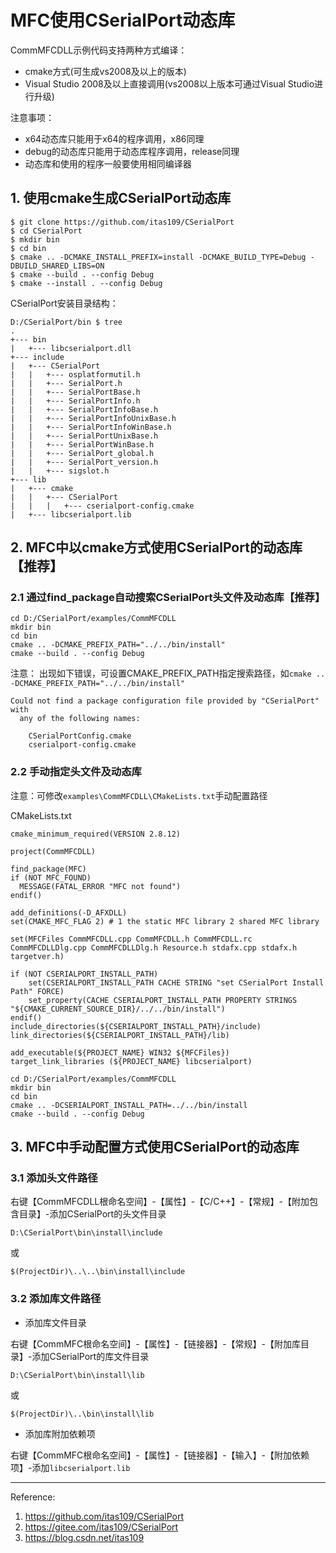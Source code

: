 ﻿# MFC使用CSerialPort动态库

CommMFCDLL示例代码支持两种方式编译：

- cmake方式(可生成vs2008及以上的版本)
- Visual Studio 2008及以上直接调用(vs2008以上版本可通过Visual Studio进行升级)

注意事项：

- x64动态库只能用于x64的程序调用，x86同理
- debug的动态库只能用于动态库程序调用，release同理
- 动态库和使用的程序一般要使用相同编译器


## 1. 使用cmake生成CSerialPort动态库
```
$ git clone https://github.com/itas109/CSerialPort
$ cd CSerialPort
$ mkdir bin
$ cd bin
$ cmake .. -DCMAKE_INSTALL_PREFIX=install -DCMAKE_BUILD_TYPE=Debug -DBUILD_SHARED_LIBS=ON
$ cmake --build . --config Debug
$ cmake --install . --config Debug
```

CSerialPort安装目录结构：
```
D:/CSerialPort/bin $ tree
.
+--- bin
|   +--- libcserialport.dll
+--- include
|   +--- CSerialPort
|   |   +--- osplatformutil.h
|   |   +--- SerialPort.h
|   |   +--- SerialPortBase.h
|   |   +--- SerialPortInfo.h
|   |   +--- SerialPortInfoBase.h
|   |   +--- SerialPortInfoUnixBase.h
|   |   +--- SerialPortInfoWinBase.h
|   |   +--- SerialPortUnixBase.h
|   |   +--- SerialPortWinBase.h
|   |   +--- SerialPort_global.h
|   |   +--- SerialPort_version.h
|   |   +--- sigslot.h
+--- lib
|   +--- cmake
|   |   +--- CSerialPort
|   |   |   +--- cserialport-config.cmake
|   +--- libcserialport.lib
```

## 2. MFC中以cmake方式使用CSerialPort的动态库【推荐】

### 2.1 通过find_package自动搜索CSerialPort头文件及动态库【推荐】

```
cd D:/CSerialPort/examples/CommMFCDLL
mkdir bin
cd bin
cmake .. -DCMAKE_PREFIX_PATH="../../bin/install"
cmake --build . --config Debug
```

注意：
出现如下错误，可设置CMAKE_PREFIX_PATH指定搜索路径，如`cmake .. -DCMAKE_PREFIX_PATH="../../bin/install"`

```
Could not find a package configuration file provided by "CSerialPort" with
  any of the following names:

    CSerialPortConfig.cmake
    cserialport-config.cmake
```

### 2.2 手动指定头文件及动态库

注意：可修改`examples\CommMFCDLL\CMakeLists.txt`手动配置路径

CMakeLists.txt

```
cmake_minimum_required(VERSION 2.8.12)

project(CommMFCDLL)

find_package(MFC)
if (NOT MFC_FOUND)
  MESSAGE(FATAL_ERROR "MFC not found")
endif()

add_definitions(-D_AFXDLL)
set(CMAKE_MFC_FLAG 2) # 1 the static MFC library 2 shared MFC library

set(MFCFiles CommMFCDLL.cpp CommMFCDLL.h CommMFCDLL.rc CommMFCDLLDlg.cpp CommMFCDLLDlg.h Resource.h stdafx.cpp stdafx.h targetver.h)

if (NOT CSERIALPORT_INSTALL_PATH)
    set(CSERIALPORT_INSTALL_PATH CACHE STRING "set CSerialPort Install Path" FORCE)
    set_property(CACHE CSERIALPORT_INSTALL_PATH PROPERTY STRINGS "${CMAKE_CURRENT_SOURCE_DIR}/../../bin/install")
endif()
include_directories(${CSERIALPORT_INSTALL_PATH}/include)
link_directories(${CSERIALPORT_INSTALL_PATH}/lib)

add_executable(${PROJECT_NAME} WIN32 ${MFCFiles})
target_link_libraries (${PROJECT_NAME} libcserialport)
```

```
cd D:/CSerialPort/examples/CommMFCDLL
mkdir bin
cd bin
cmake .. -DCSERIALPORT_INSTALL_PATH=../../bin/install
cmake --build . --config Debug
```

## 3. MFC中手动配置方式使用CSerialPort的动态库

### 3.1 添加头文件路径

右键【CommMFCDLL根命名空间】-【属性】-【C/C++】-【常规】-【附加包含目录】-添加CSerialPort的头文件目录

```
D:\CSerialPort\bin\install\include
```
或
```
$(ProjectDir)\..\..\bin\install\include
```

### 3.2 添加库文件路径

- 添加库文件目录

右键【CommMFC根命名空间】-【属性】-【链接器】-【常规】-【附加库目录】-添加CSerialPort的库文件目录

```
D:\CSerialPort\bin\install\lib
```
或
```
$(ProjectDir)\..\bin\install\lib
```

- 添加库附加依赖项

右键【CommMFC根命名空间】-【属性】-【链接器】-【输入】-【附加依赖项】-添加`libcserialport.lib`

---
Reference:
1. https://github.com/itas109/CSerialPort
2. https://gitee.com/itas109/CSerialPort
3. https://blog.csdn.net/itas109